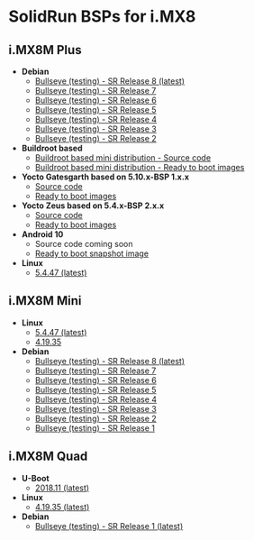 # SolidRun BSPs for i.MX8

## i.MX8M Plus

- **Debian**
  - [Bullseye (testing) - SR Release 8 (latest)](https://github.com/SolidRun/documentation/blob/bsp/imx8/debian-11_sr8.md)
  - [Bullseye (testing) - SR Release 7](https://github.com/SolidRun/documentation/blob/bsp/imx8/debian-11_sr7.md)
  - [Bullseye (testing) - SR Release 6](https://github.com/SolidRun/documentation/blob/bsp/imx8/debian-11_sr6.md)
  - [Bullseye (testing) - SR Release 5](https://github.com/SolidRun/documentation/blob/bsp/imx8/debian-11_sr5.md)
  - [Bullseye (testing) - SR Release 4](https://github.com/SolidRun/documentation/blob/bsp/imx8/debian-11_sr4.md)
  - [Bullseye (testing) - SR Release 3](https://github.com/SolidRun/documentation/blob/bsp/imx8/debian-11_sr3.md)
  - [Bullseye (testing) - SR Release 2](https://github.com/SolidRun/documentation/blob/bsp/imx8/debian-11_sr2.md)
- **Buildroot based**
  - [Buildroot based mini distribution - Source code](https://github.com/SolidRun/imx8mp_build)
  - [Buildroot based mini distribution - Ready to boot images](https://images.solid-run.com/IMX8/imx8mp_build)
- **Yocto Gatesgarth based on 5.10.x-BSP 1.x.x**
    - [Source code](https://github.com/SolidRun/meta-solidrun-arm-imx8/tree/gatesgarth-imx8mp)
    - [Ready to boot images](https://images.solid-run.com/IMX8/imx8mp_yocto_gategarth-5.10.9-1.1.0)
- **Yocto Zeus based on 5.4.x-BSP 2.x.x**
  - [Source code](https://github.com/SolidRun/meta-solidrun-arm-imx8/tree/zeus-imx8mp)
  - [Ready to boot images](https://images.solid-run.com/IMX8/imx8mp_yocto_zeus-5.4.x-2.x.0)
- **Android 10**
  - Source code coming soon
  - [Ready to boot snapshot image](https://images.solid-run.com/IMX8/Android)
- **Linux**
  - [5.4.47 (latest)](https://github.com/SolidRun/linux-stable/tree/linux-5.4.y-imx8)

## i.MX8M Mini

- **Linux**
  - [5.4.47 (latest)](https://github.com/SolidRun/linux-stable/tree/linux-5.4.y-imx8)
  - [4.19.35](https://github.com/SolidRun/linux-stable/tree/linux-4.19.y-imx8)
- **Debian**
  - [Bullseye (testing) - SR Release 8 (latest)](https://github.com/SolidRun/documentation/blob/bsp/imx8/debian-11_sr8.md)
  - [Bullseye (testing) - SR Release 7](https://github.com/SolidRun/documentation/blob/bsp/imx8/debian-11_sr7.md)
  - [Bullseye (testing) - SR Release 6](https://github.com/SolidRun/documentation/blob/bsp/imx8/debian-11_sr6.md)
  - [Bullseye (testing) - SR Release 5](https://github.com/SolidRun/documentation/blob/bsp/imx8/debian-11_sr5.md)
  - [Bullseye (testing) - SR Release 4](https://github.com/SolidRun/documentation/blob/bsp/imx8/debian-11_sr4.md)
  - [Bullseye (testing) - SR Release 3](https://github.com/SolidRun/documentation/blob/bsp/imx8/debian-11_sr3.md)
  - [Bullseye (testing) - SR Release 2](https://github.com/SolidRun/documentation/blob/bsp/imx8/debian-11_sr2.md)
  - [Bullseye (testing) - SR Release 1](https://github.com/SolidRun/documentation/blob/bsp/imx8/debian-11_sr.md)

## i.MX8M Quad

- **U-Boot**
  - [2018.11 (latest)](https://github.com/SolidRun/u-boot/tree/v2018.11-solidrun-1gb)
- **Linux**
  - [4.19.35 (latest)](https://github.com/SolidRun/linux-stable/tree/linux-4.19.y-imx8)
- **Debian**
  - [Bullseye (testing) - SR Release 1 (latest)](https://github.com/SolidRun/documentation/blob/bsp/imx8/debian-11_sr.md)
